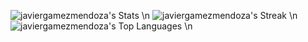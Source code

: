 ![javiergamezmendoza's Stats](https://github-readme-stats.vercel.app/api?username=javiergamezmendoza&theme=react&show_icons=true&hide_border=true&count_private=true) \n
![javiergamezmendoza's Streak](https://github-readme-streak-stats.herokuapp.com/?user=javiergamezmendoza&theme=react&hide_border=true) \n
![javiergamezmendoza's Top Languages](https://github-readme-stats.vercel.app/api/top-langs/?username=javiergamezmendoza&theme=react&show_icons=true&hide_border=true&layout=compact) \n
